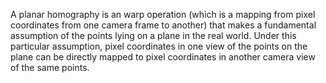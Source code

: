 A planar homography is an warp operation (which is a mapping from pixel
coordinates from one camera frame to another) that makes a fundamental assumption of the
points lying on a plane in the real world. Under this particular assumption, pixel coordinates
in one view of the points on the plane can be directly mapped to pixel coordinates in another
camera view of the same points.
